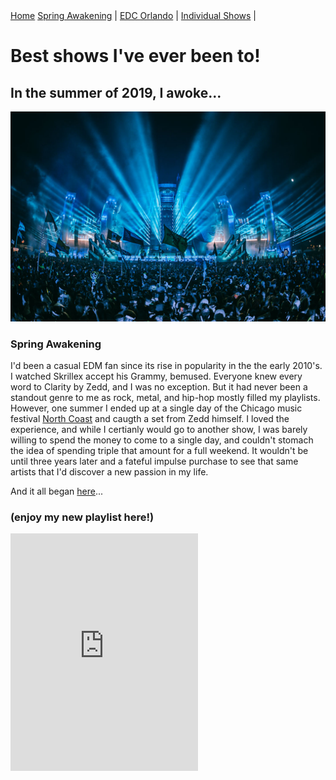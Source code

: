 <!DOCTYPE html>
<html>
<head>
  <!-- Required meta tags -->
  <meta charset="utf-8">
  <meta name="viewport" content="width=device-width, initial-scale=1, shrink-to-fit=no">
  <link rel="stylesheet" href="https://stackpath.bootstrapcdn.com/bootstrap/4.3.1/css/bootstrap.min.css" integrity="sha384-ggOyR0iXCbMQv3Xipma34MD+dH/1fQ784/j6cY/iJTQUOhcWr7x9JvoRxT2MZw1T" crossorigin="anonymous">
  <link rel="stylesheet" type="text/css" href="stylesMod.css"></link>
    <title>Take Me Dancing: Blog</title>
</head>
    <body>
      <nav>
        <!--MUST CHANGE LINKS #DELETE-->
        <a href="C:\Users\Graham Schmidt\Documents\Harvard_WebDev\project0/index.html">Home</a>
        <a href="C:\Users\Graham Schmidt\Documents\Harvard_WebDev\project0/spring-awakening.html">Spring Awakening</a> |
        <a href="C:\Users\Graham Schmidt\Documents\Harvard_WebDev\project0/edc-orlando.html">EDC Orlando</a> |
        <a href="C:\Users\Graham Schmidt\Documents\Harvard_WebDev\project0/shows.html">Individual Shows</a> |
      </nav>
      <div class="main_heading">
        <h1> Best shows I've ever been to! </h1>
      </div>
        <h2 class="teaser"> In the summer of 2019, I awoke...</h2>
          <div class="banner-img">
              <img src="images/edc_o_03.jpg" class="banner">
          </div>
          <div class="container text">
            <div class="row">
              <div class="col-md">
          <h3 id="SA-Headline"> Spring Awakening </h3>
          <p>I'd been a casual EDM fan since its rise in popularity in the the early 2010's. I watched Skrillex accept his Grammy, bemused. Everyone knew every word to Clarity by Zedd, and I was no exception.
          But it had never been a standout genre to me as rock, metal, and hip-hop mostly filled my playlists. However, one summer I ended up at a single day of the Chicago music festival <a href="https://www.northcoastfestival.com/">North Coast</a> and caugth a set from Zedd himself.
        I loved the experience, and while I certianly would go to another show, I was barely willing to spend the money to come to a single day, and couldn't stomach the idea of spending triple that amount for a full weekend.
      It wouldn't be until three years later and a fateful impulse purchase to see that same artists that I'd discover a new passion in my life.</p>
          <p>And it all began <a href="/spring-awakening.html">here</a>...</p>
              </div>
            </div>
          </div>
          <div class="container text">
            <div class="row">
              <div class="col-md">
                <h3 id="playlist">(enjoy my new playlist here!)</h3>
                <iframe src="https://open.spotify.com/embed/playlist/7eh7xC9LU6sCrF3HR4CDyF" class="embed-responsive-item" width="300" height="380" frameborder="0" allowtransparency="true" allow="encrypted-media"></iframe>
              </div>
            </div>
          </div>
        <script src="https://code.jquery.com/jquery-3.3.1.slim.min.js" integrity="sha384-q8i/X+965DzO0rT7abK41JStQIAqVgRVzpbzo5smXKp4YfRvH+8abtTE1Pi6jizo" crossorigin="anonymous"></script>
        <script src="https://cdnjs.cloudflare.com/ajax/libs/popper.js/1.14.7/umd/popper.min.js" integrity="sha384-UO2eT0CpHqdSJQ6hJty5KVphtPhzWj9WO1clHTMGa3JDZwrnQq4sF86dIHNDz0W1" crossorigin="anonymous"></script>
        <script src="https://stackpath.bootstrapcdn.com/bootstrap/4.3.1/js/bootstrap.min.js" integrity="sha384-JjSmVgyd0p3pXB1rRibZUAYoIIy6OrQ6VrjIEaFf/nJGzIxFDsf4x0xIM+B07jRM" crossorigin="anonymous"></script>
    </body>
</html>
